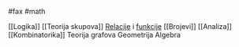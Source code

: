 #fax #math 

[[Logika]]
[[Teorija skupova]]
[Relacije](Relacija) i [funkcije](Funkcija)
[[Brojevi]]
[[Analiza]]
[[Kombinatorika]]
Teorija grafova
Geometrija
Algebra

